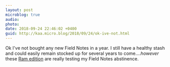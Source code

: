 ```yaml
---
layout: post
microblog: true
audio: 
photo: 
date: 2018-09-24 22:46:02 +0400
guid: http://kaa.micro.blog/2018/09/24/ok-ive-not.html
---
```

Ok I've not bought any new Field Notes in a year. I still have a healthy stash and could easily remain stocked up for several years to come...._however_ these [Ram edition](https://fieldnotesbrand.com/products/rams) are really testing my Field Notes abstinence.
